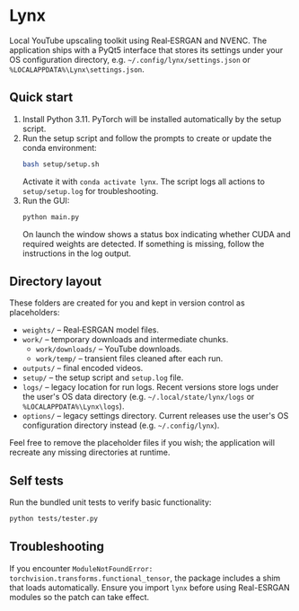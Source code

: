 # Lynx

Local YouTube upscaling toolkit using Real‑ESRGAN and NVENC.  The
application ships with a PyQt5 interface that stores its settings under your
OS configuration directory, e.g. `~/.config/lynx/settings.json` or
`%LOCALAPPDATA%\Lynx\settings.json`.

## Quick start

1. Install Python 3.11. PyTorch will be installed automatically by the setup script.
2. Run the setup script and follow the prompts to create or update the conda environment:
   ```bash
   bash setup/setup.sh
   ```
   Activate it with `conda activate lynx`.
   The script logs all actions to `setup/setup.log` for troubleshooting.
3. Run the GUI:
   ```bash
   python main.py
   ```
   On launch the window shows a status box indicating whether CUDA and
   required weights are detected. If something is missing, follow the
   instructions in the log output.

## Directory layout

These folders are created for you and kept in version control as placeholders:

- `weights/` – Real‑ESRGAN model files.
- `work/` – temporary downloads and intermediate chunks.
  - `work/downloads/` – YouTube downloads.
  - `work/temp/` – transient files cleaned after each run.
- `outputs/` – final encoded videos.
- `setup/` – the setup script and `setup.log` file.
- `logs/` – legacy location for run logs. Recent versions store logs under
  the user's OS data directory (e.g. `~/.local/state/lynx/logs` or
  `%LOCALAPPDATA%\Lynx\logs`).
- `options/` – legacy settings directory. Current releases use the user's OS
  configuration directory instead (e.g. `~/.config/lynx`).

Feel free to remove the placeholder files if you wish; the application will recreate any missing directories at runtime.

## Self tests

Run the bundled unit tests to verify basic functionality:

```bash
python tests/tester.py
```

## Troubleshooting

If you encounter `ModuleNotFoundError: torchvision.transforms.functional_tensor`,
the package includes a shim that loads automatically. Ensure you import
``lynx`` before using Real-ESRGAN modules so the patch can take effect.
